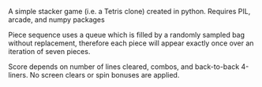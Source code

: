 A simple stacker game (i.e. a Tetris clone) created in python.
Requires PIL, arcade, and numpy packages

Piece sequence uses a queue which is filled by a randomly sampled bag without replacement,
therefore each piece will appear exactly once over an iteration of seven pieces.

Score depends on number of lines cleared, combos, and back-to-back 4-liners. 
No screen clears or spin bonuses are applied.
